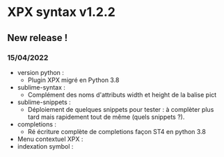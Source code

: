 # XPX syntax v1.2.2

## New release !

### 15/04/2022
* version python :
  - Plugin XPX migré en Python 3.8
* sublime-syntax :
  - Complément des noms d'attributs width et height de la balise pict
* sublime-snippets :
  - Déploiement de quelques snippets pour tester : à complèter plus tard mais rapidement tout de même (quels snippets ?).
* completions :
  - Ré écriture complète de completions façon ST4 en python 3.8
* Menu contextuel XPX :
* indexation symbol :
